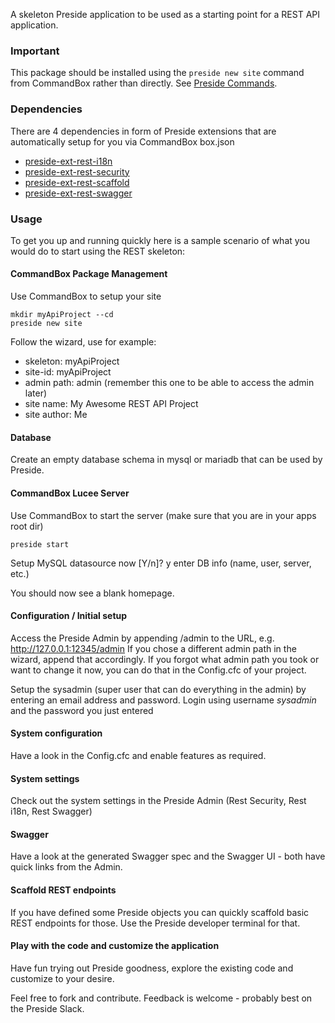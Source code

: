 A skeleton Preside application to be used as a starting point for a REST API application.

### Important

This package should be installed using the `preside new site` command from CommandBox rather than directly. See [Preside Commands](https://www.forgebox.io/view/preside-commands).

### Dependencies

There are 4 dependencies in form of Preside extensions that are automatically setup for you via CommandBox box.json

* [preside-ext-rest-i18n](https://www.forgebox.io/view/preside-ext-rest-i18n)
* [preside-ext-rest-security](https://www.forgebox.io/view/preside-ext-rest-security)
* [preside-ext-rest-scaffold](https://www.forgebox.io/view/preside-ext-rest-scaffold)
* [preside-ext-rest-swagger](https://www.forgebox.io/view/preside-ext-rest-swagger)

### Usage

To get you up and running quickly here is a sample scenario of what you would do to start using the REST skeleton:

#### CommandBox Package Management

Use CommandBox to setup your site

    mkdir myApiProject --cd
    preside new site

Follow the wizard, use for example:

* skeleton: myApiProject
* site-id: myApiProject
* admin path: admin (remember this one to be able to access the admin later)
* site name: My Awesome REST API Project
* site author: Me

#### Database

Create an empty database schema in mysql or mariadb that can be used by Preside.

#### CommandBox Lucee Server

Use CommandBox to start the server (make sure that you are in your apps root dir)

    preside start

Setup MySQL datasource now [Y/n]? y
enter DB info (name, user, server, etc.)

You should now see a blank homepage.

#### Configuration / Initial setup

Access the Preside Admin by appending /admin to the URL, e.g. http://127.0.0.1:12345/admin
If you chose a different admin path in the wizard, append that accordingly.
If you forgot what admin path you took or want to change it now, you can do that in the Config.cfc of your project.

Setup the sysadmin (super user that can do everything in the admin) by entering an email address and password.
Login using username _sysadmin_ and the password you just entered

#### System configuration

Have a look in the Config.cfc and enable features as required.

#### System settings

Check out the system settings in the Preside Admin (Rest Security, Rest i18n, Rest Swagger)

#### Swagger

Have a look at the generated Swagger spec and the Swagger UI - both have quick links from the Admin.

#### Scaffold REST endpoints

If you have defined some Preside objects you can quickly scaffold basic REST endpoints for those. Use the Preside developer terminal for that.

#### Play with the code and customize the application

Have fun trying out Preside goodness, explore the existing code and customize to your desire.

Feel free to fork and contribute. Feedback is welcome - probably best on the Preside Slack.
